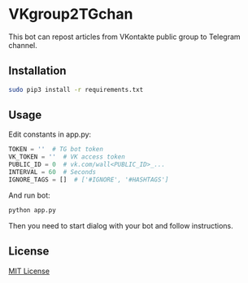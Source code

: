 VKgroup2TGchan
====
This bot can repost articles from VKontakte public group to Telegram channel.

Installation
-------
```bash
sudo pip3 install -r requirements.txt
```
Usage
-------
Edit constants in app.py:
```python
TOKEN = ''  # TG bot token
VK_TOKEN = ''  # VK access token
PUBLIC_ID = 0  # vk.com/wall<PUBLIC_ID>_...
INTERVAL = 60  # Seconds
IGNORE_TAGS = []  # ['#IGNORE', '#HASHTAGS']
```
And run bot:
```bash
python app.py
```
Then you need to start dialog with your bot and follow instructions.

License
-------
[MIT License](http://www.opensource.org/licenses/MIT)

